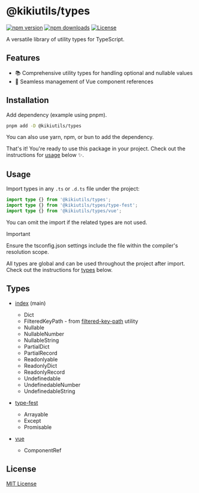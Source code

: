 # @kikiutils/types

[![npm version][npm-version-src]][npm-version-href]
[![npm downloads][npm-downloads-src]][npm-downloads-href]
[![License][license-src]][license-href]

A versatile library of utility types for TypeScript.

## Features

- 📚 Comprehensive utility types for handling optional and nullable values
- 🧩 Seamless management of Vue component references

## Installation

Add dependency (example using pnpm).

```bash
pnpm add -D @kikiutils/types
```

You can also use yarn, npm, or bun to add the dependency.

That's it! You're ready to use this package in your project. Check out the instructions for [usage](#usage) below ✨.

## Usage

Import types in any `.ts` or `.d.ts` file under the project:

```typescript
import type {} from '@kikiutils/types';
import type {} from '@kikiutils/types/type-fest';
import type {} from '@kikiutils/types/vue';
```

You can omit the import if the related types are not used.

> [!IMPORTANT]
> Ensure the tsconfig.json settings include the file within the compiler's resolution scope.

All types are global and can be used throughout the project after import. Check out the instructions for [types](#types) below.

## Types

- [index](./src/index.ts) (main)
  - Dict
  - FilteredKeyPath - from [filtered-key-path](./src/utils/filtered-key-path.ts) utility
  - Nullable
  - NullableNumber
  - NullableString
  - PartialDict
  - PartialRecord
  - Readonlyable
  - ReadonlyDict
  - ReadonlyRecord
  - Undefinedable
  - UndefinedableNumber
  - UndefinedableString

- [type-fest](./src/type-fest.ts)
  - Arrayable
  - Except
  - Promisable

- [vue](./src/vue.ts)
  - ComponentRef

## License

[MIT License](./LICENSE)

<!-- Badges -->
[npm-version-href]: https://npmjs.com/package/@kikiutils/types
[npm-version-src]: https://img.shields.io/npm/v/@kikiutils/types/latest.svg?style=flat&colorA=18181B&colorB=28CF8D

[npm-downloads-href]: https://npmjs.com/package/@kikiutils/types
[npm-downloads-src]: https://img.shields.io/npm/dm/@kikiutils/types.svg?style=flat&colorA=18181B&colorB=28CF8D

[license-href]: https://github.com/kiki-kanri/kikiutils-node-types/blob/main/LICENSE
[license-src]: https://img.shields.io/npm/l/@kikiutils/types.svg?style=flat&colorA=18181B&colorB=28CF8D
